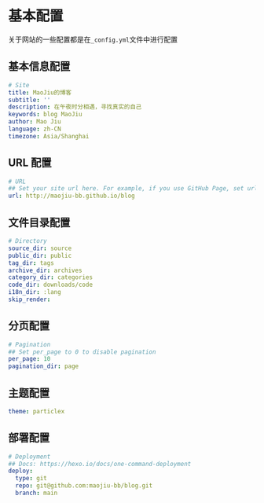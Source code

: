 # 基本配置

关于网站的一些配置都是在`_config.yml`文件中进行配置

## 基本信息配置

```yml
# Site
title: MaoJiu的博客
subtitle: ''
description: 在午夜时分相遇，寻找真实的自己
keywords: blog MaoJiu
author: Mao Jiu
language: zh-CN
timezone: Asia/Shanghai
```

## URL 配置

```yml
# URL
## Set your site url here. For example, if you use GitHub Page, set url as 'https://username.github.io/project'
url: http://maojiu-bb.github.io/blog
```

## 文件目录配置

```yml
# Directory
source_dir: source
public_dir: public
tag_dir: tags
archive_dir: archives
category_dir: categories
code_dir: downloads/code
i18n_dir: :lang
skip_render:
```

## 分页配置

```yml
# Pagination
## Set per_page to 0 to disable pagination
per_page: 10
pagination_dir: page
```

## 主题配置

```yml
theme: particlex
```

## 部署配置

```yml
# Deployment
## Docs: https://hexo.io/docs/one-command-deployment
deploy:
  type: git
  repo: git@github.com:maojiu-bb/blog.git
  branch: main
```
